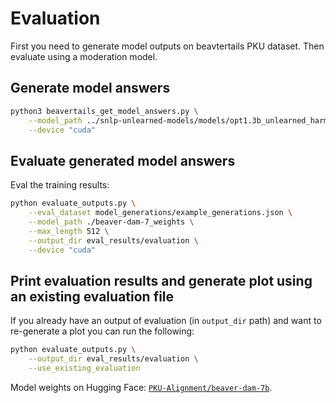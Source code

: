 # Evaluation

First you need to generate model outputs on beavtertails PKU dataset. Then evaluate using a moderation model.

## Generate model answers

```bash
python3 beavertails_get_model_answers.py \
    --model_path ../snlp-unlearned-models/models/opt1.3b_unlearned_harmful-for-real42/idx_0 \
    --device "cuda" 
```

## Evaluate generated model answers

Eval the training results:

```bash
python evaluate_outputs.py \
    --eval_dataset model_generations/example_generations.json \
    --model_path ./beaver-dam-7_weights \
    --max_length 512 \
    --output_dir eval_results/evaluation \
    --device "cuda"
```

## Print evaluation results and generate plot using an existing evaluation file

If you already have an output of evaluation (in `output_dir` path) and want to re-generate a plot you can run the following: 

```bash
python evaluate_outputs.py \
    --output_dir eval_results/evaluation \
    --use_existing_evaluation
```

Model weights on Hugging Face: [`PKU-Alignment/beaver-dam-7b`](https://huggingface.co/PKU-Alignment/beaver-dam-7b).

